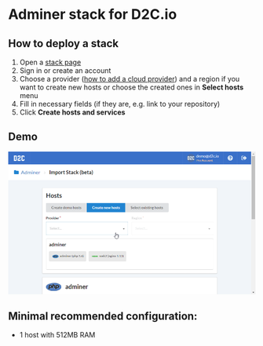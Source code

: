# Adminer stack for D2C.io

## How to deploy a stack

1. Open a [stack page](https://panel.d2c.io/?import=https://github.com/d2cio/adminer-stack/archive/master.zip)
2. Sign in or create an account
3. Choose a provider ([how to add a cloud provider](https://docs.d2c.io/getting-started/cloud-providers/)) and a region if you want to create new hosts or choose the created ones in **Select hosts** menu
3. Fill in necessary fields (if they are, e.g. link to your repository)
4. Click **Create hosts and services**

## Demo

![How to deploy a stack](https://github.com/mastappl/images/blob/master/adminer.gif)

## Minimal recommended configuration:

- 1 host with 512MB RAM
